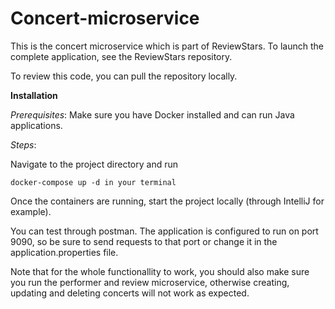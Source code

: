 # Concert-microservice
This is the concert microservice which is part of ReviewStars. To launch the complete application, see the ReviewStars repository.

To review this code, you can pull the repository locally.

**Installation**

*Prerequisites*:
Make sure you have Docker installed and can run Java applications.

*Steps*:

Navigate to the project directory and run

```
docker-compose up -d in your terminal
```

Once the containers are running, start the project locally (through IntelliJ for example).

You can test through postman. The application is configured to run on port 9090, so be sure to send requests to that port or change it in the application.properties file.

Note that for the whole functionallity to work, you should also make sure you run the performer and review microservice, otherwise creating, updating and deleting concerts will not work as expected.

